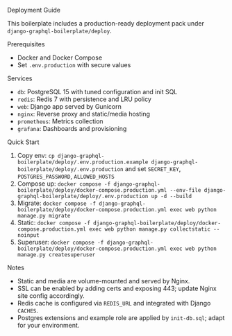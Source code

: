 Deployment Guide

This boilerplate includes a production-ready deployment pack under `django-graphql-boilerplate/deploy`.

Prerequisites
- Docker and Docker Compose
- Set `.env.production` with secure values

Services
- `db`: PostgreSQL 15 with tuned configuration and init SQL
- `redis`: Redis 7 with persistence and LRU policy
- `web`: Django app served by Gunicorn
- `nginx`: Reverse proxy and static/media hosting
- `prometheus`: Metrics collection
- `grafana`: Dashboards and provisioning

Quick Start
1. Copy env: `cp django-graphql-boilerplate/deploy/.env.production.example django-graphql-boilerplate/deploy/.env.production` and set `SECRET_KEY`, `POSTGRES_PASSWORD`, `ALLOWED_HOSTS`
2. Compose up: `docker compose -f django-graphql-boilerplate/deploy/docker-compose.production.yml --env-file django-graphql-boilerplate/deploy/.env.production up -d --build`
3. Migrate: `docker compose -f django-graphql-boilerplate/deploy/docker-compose.production.yml exec web python manage.py migrate`
4. Static: `docker compose -f django-graphql-boilerplate/deploy/docker-compose.production.yml exec web python manage.py collectstatic --noinput`
5. Superuser: `docker compose -f django-graphql-boilerplate/deploy/docker-compose.production.yml exec web python manage.py createsuperuser`

Notes
- Static and media are volume-mounted and served by Nginx.
- SSL can be enabled by adding certs and exposing 443; update Nginx site config accordingly.
- Redis cache is configured via `REDIS_URL` and integrated with Django `CACHES`.
- Postgres extensions and example role are applied by `init-db.sql`; adapt for your environment.